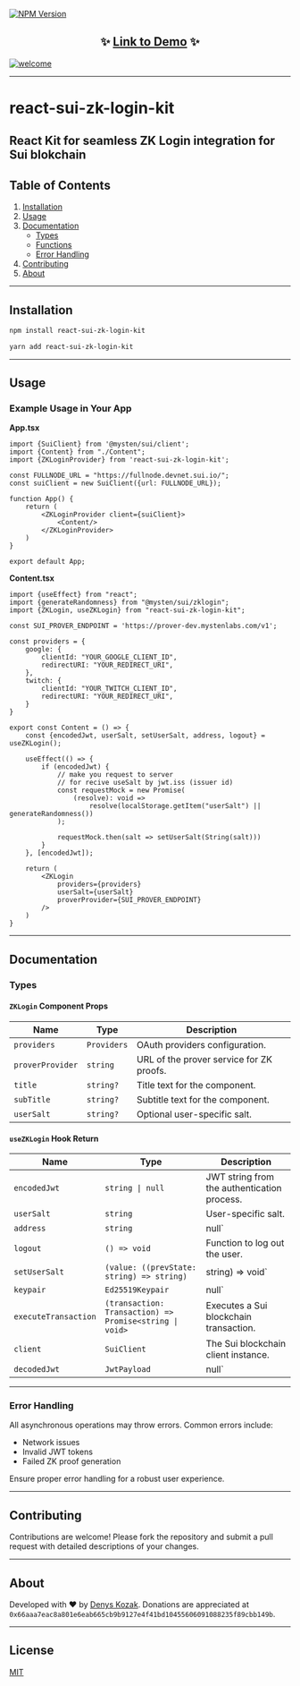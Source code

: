 [![NPM Version](https://img.shields.io/npm/v/react-sui-zk-login-kit)](https://www.npmjs.com/package/react-sui-zk-login-kit)

<div align="center">

## ✨ [**Link to Demo**](https://demo.react-sui-zk-login.com) ✨

</div>

[![welcome](https://raw.githubusercontent.com/denyskozak/react-sui-zk-login-kit/refs/heads/main/welcome.png)](https://www.npmjs.com/package/react-sui-zk-login-kit)

---

# react-sui-zk-login-kit

React Kit for seamless ZK Login integration for Sui blokchain
---

## Table of Contents

1. [Installation](#installation)
2. [Usage](#usage)
3. [Documentation](#documentation)
    - [Types](#types)
    - [Functions](#functions)
    - [Error Handling](#error-handling)
4. [Contributing](#contributing)
5. [About](#about)

---

## Installation

```bash
npm install react-sui-zk-login-kit
```

```bash
yarn add react-sui-zk-login-kit
```

---

## Usage

### Example Usage in Your App

**App.tsx**

```tsx
import {SuiClient} from '@mysten/sui/client';
import {Content} from "./Content";
import {ZKLoginProvider} from 'react-sui-zk-login-kit';

const FULLNODE_URL = "https://fullnode.devnet.sui.io/";
const suiClient = new SuiClient({url: FULLNODE_URL});

function App() {
    return (
        <ZKLoginProvider client={suiClient}>
            <Content/>
        </ZKLoginProvider>
    )
}

export default App;
```

**Content.tsx**

```tsx
import {useEffect} from "react";
import {generateRandomness} from "@mysten/sui/zklogin";
import {ZKLogin, useZKLogin} from "react-sui-zk-login-kit";

const SUI_PROVER_ENDPOINT = 'https://prover-dev.mystenlabs.com/v1';

const providers = {
    google: {
        clientId: "YOUR_GOOGLE_CLIENT_ID",
        redirectURI: "YOUR_REDIRECT_URI",
    },
    twitch: {
        clientId: "YOUR_TWITCH_CLIENT_ID",
        redirectURI: "YOUR_REDIRECT_URI",
    }
}

export const Content = () => {
    const {encodedJwt, userSalt, setUserSalt, address, logout} = useZKLogin();

    useEffect(() => {
        if (encodedJwt) {
            // make you request to server 
            // for recive useSalt by jwt.iss (issuer id)
            const requestMock = new Promise(
                (resolve): void =>
                    resolve(localStorage.getItem("userSalt") || generateRandomness())
            );

            requestMock.then(salt => setUserSalt(String(salt)))
        }
    }, [encodedJwt]);

    return (
        <ZKLogin
            providers={providers}
            userSalt={userSalt}
            proverProvider={SUI_PROVER_ENDPOINT}
        />
    )
}
```

---

## Documentation

### Types

#### `ZKLogin` Component Props

| Name             | Type        | Description                              |
|------------------|-------------|------------------------------------------|
| `providers`      | `Providers` | OAuth providers configuration.           |
| `proverProvider` | `string`    | URL of the prover service for ZK proofs. |
| `title`          | `string?`   | Title text for the component.            |
| `subTitle`       | `string?`   | Subtitle text for the component.         |
| `userSalt`       | `string?`   | Optional user-specific salt.             |

#### `useZKLogin` Hook Return

| Name                 | Type                                                    | Description                                 |
|----------------------|---------------------------------------------------------|---------------------------------------------|
| `encodedJwt`         | `string \| null`                                        | JWT string from the authentication process. |
| `userSalt`           | `string`                                                | User-specific salt.                         |
| `address`            | `string          `                                      | null`                                       | User's Sui blockchain address.              |
| `logout`             | `() => void`                                            | Function to log out the user.               |
| `setUserSalt`        | `(value: ((prevState: string) => string) `              | string) => void`                            | Function to set the user salt.          |
| `keypair`            | `Ed25519Keypair          `                              | null`                                       | Ephemeral keypair for cryptographic operations. |
| `executeTransaction` | `(transaction: Transaction) => Promise<string \| void>` | Executes a Sui blockchain transaction.      |
| `client`             | `SuiClient`                                             | The Sui blockchain client instance.         |
| `decodedJwt`         | `JwtPayload`                                            | null`                                       | Decoded JWT payload.                        |

---

### Error Handling

All asynchronous operations may throw errors. Common errors include:

- Network issues
- Invalid JWT tokens
- Failed ZK proof generation

Ensure proper error handling for a robust user experience.

---

## Contributing

Contributions are welcome! Please fork the repository and submit a pull request with detailed descriptions of your
changes.

---

## About

Developed with ❤️ by [Denys Kozak](https://github.com/denyskozak). Donations are appreciated at
`0x66aaa7eac8a801e6eab665cb9b9127e4f41bd10455606091088235f89cbb149b`.

---

## License

[MIT](https://opensource.org/licenses/MIT)
